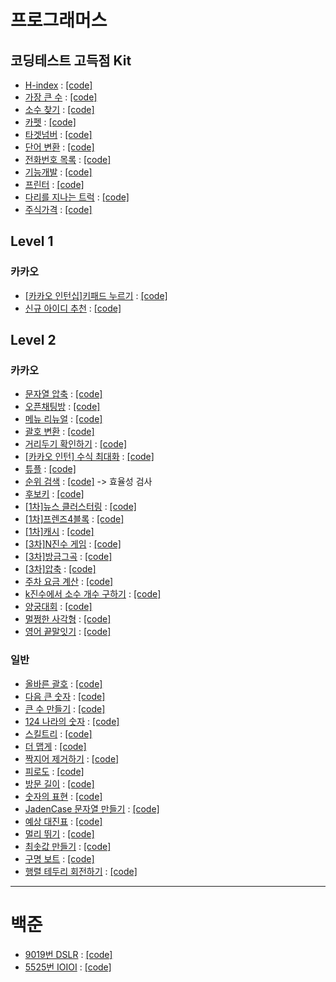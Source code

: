 # 프로그래머스
## 코딩테스트 고득점 Kit
- [H-index](https://programmers.co.kr/learn/courses/30/lessons/42747) : [[code]](https://github.com/SeHeon-Park/Study_Algorithm/blob/master/%ED%94%84%EB%A1%9C%EA%B7%B8%EB%9E%98%EB%A8%B8%EC%8A%A4/H-Index/Main.py)
- [가장 큰 수](https://programmers.co.kr/learn/courses/30/lessons/42746) : [[code]](https://github.com/SeHeon-Park/Study_Algorithm/blob/master/%ED%94%84%EB%A1%9C%EA%B7%B8%EB%9E%98%EB%A8%B8%EC%8A%A4/%EA%B0%80%EC%9E%A5%20%ED%81%B0%20%EC%88%98/Main.py)
- [소수 찾기](https://programmers.co.kr/learn/courses/30/lessons/42839) : [[code]](https://github.com/SeHeon-Park/Study_Algorithm/blob/master/%ED%94%84%EB%A1%9C%EA%B7%B8%EB%9E%98%EB%A8%B8%EC%8A%A4/%EC%86%8C%EC%88%98%20%EC%B0%BE%EA%B8%B0/Main.py)
- [카펫](https://programmers.co.kr/learn/courses/30/lessons/42842) : [[code]](https://github.com/SeHeon-Park/Study_Algorithm/blob/master/%ED%94%84%EB%A1%9C%EA%B7%B8%EB%9E%98%EB%A8%B8%EC%8A%A4/%EC%B9%B4%ED%8E%AB/Main.py)
- [타겟넘버](https://programmers.co.kr/learn/courses/30/lessons/43165) : [[code]](https://github.com/SeHeon-Park/Study_Algorithm/blob/master/%ED%94%84%EB%A1%9C%EA%B7%B8%EB%9E%98%EB%A8%B8%EC%8A%A4/%ED%83%80%EA%B2%9F%20%EB%84%98%EB%B2%84/Main.py)
- [단어 변환](https://programmers.co.kr/learn/courses/30/lessons/43163) : [[code]](https://github.com/SeHeon-Park/Study_Algorithm/blob/master/%ED%94%84%EB%A1%9C%EA%B7%B8%EB%9E%98%EB%A8%B8%EC%8A%A4/%EB%8B%A8%EC%96%B4%EB%B3%80%ED%99%98/Main.py)
- [전화번호 목록](https://programmers.co.kr/learn/courses/30/lessons/42577) : [[code]](https://github.com/SeHeon-Park/Study_Algorithm/blob/master/%ED%94%84%EB%A1%9C%EA%B7%B8%EB%9E%98%EB%A8%B8%EC%8A%A4/%EC%A0%84%ED%99%94%EB%B2%88%ED%98%B8%20%EB%AA%A9%EB%A1%9D/Main.py)
- [기능개발](https://programmers.co.kr/learn/courses/30/lessons/42586) : [[code]](https://github.com/SeHeon-Park/Study_Algorithm/blob/master/%ED%94%84%EB%A1%9C%EA%B7%B8%EB%9E%98%EB%A8%B8%EC%8A%A4/%EA%B8%B0%EB%8A%A5%EA%B0%9C%EB%B0%9C/Main.py)
- [프린터](https://programmers.co.kr/learn/courses/30/lessons/42587) : [[code]](https://github.com/SeHeon-Park/Study_Algorithm/blob/master/%ED%94%84%EB%A1%9C%EA%B7%B8%EB%9E%98%EB%A8%B8%EC%8A%A4/%ED%94%84%EB%A6%B0%ED%84%B0/Main.py)
- [다리를 지나는 트럭](https://programmers.co.kr/learn/courses/30/lessons/42583) : [[code]](https://github.com/SeHeon-Park/Study_Algorithm/blob/master/%ED%94%84%EB%A1%9C%EA%B7%B8%EB%9E%98%EB%A8%B8%EC%8A%A4/%EB%8B%A4%EB%A6%AC%EB%A5%BC%20%EC%A7%80%EB%82%98%EB%8A%94%20%ED%8A%B8%EB%9F%AD/Main.py)
- [주식가격](https://programmers.co.kr/learn/courses/30/lessons/42584) : [[code]](https://github.com/SeHeon-Park/Study_Algorithm/blob/master/%ED%94%84%EB%A1%9C%EA%B7%B8%EB%9E%98%EB%A8%B8%EC%8A%A4/%EC%A3%BC%EC%8B%9D%20%EA%B0%80%EA%B2%A9/Main.py)

## Level 1
### 카카오
- [[카카오 인턴십]키패드 누르기](https://programmers.co.kr/learn/courses/30/lessons/67256) : [[code]](https://github.com/SeHeon-Park/Study_Algorithm/blob/master/%ED%94%84%EB%A1%9C%EA%B7%B8%EB%9E%98%EB%A8%B8%EC%8A%A4/%ED%82%A4%ED%8C%A8%EB%93%9C%20%EB%88%84%EB%A5%B4%EA%B8%B0/Main.py)
- [신규 아이디 추천](https://programmers.co.kr/learn/courses/30/lessons/72410) : [[code]](https://github.com/SeHeon-Park/Study_Algorithm/blob/master/%ED%94%84%EB%A1%9C%EA%B7%B8%EB%9E%98%EB%A8%B8%EC%8A%A4/%EC%8B%A0%EA%B7%9C%20%EC%95%84%EC%9D%B4%EB%94%94%20%EC%B6%94%EC%B2%9C/Main.py)

## Level 2
### 카카오
- [문자열 압축](https://programmers.co.kr/learn/courses/30/lessons/60057) : [[code]](https://github.com/SeHeon-Park/Study_Algorithm/blob/master/%ED%94%84%EB%A1%9C%EA%B7%B8%EB%9E%98%EB%A8%B8%EC%8A%A4/%EB%AC%B8%EC%9E%90%EC%97%B4%20%EC%95%95%EC%B6%95/Main.py)
- [오픈채팅방](https://programmers.co.kr/learn/courses/30/lessons/42888) : [[code]](https://github.com/SeHeon-Park/Study_Algorithm/blob/master/%ED%94%84%EB%A1%9C%EA%B7%B8%EB%9E%98%EB%A8%B8%EC%8A%A4/%EC%98%A4%ED%94%88%EC%B1%84%ED%8C%85%EB%B0%A9/Main.py)
- [메뉴 리뉴얼](https://programmers.co.kr/learn/courses/30/lessons/72411) : [[code]](https://github.com/SeHeon-Park/Study_Algorithm/blob/master/%ED%94%84%EB%A1%9C%EA%B7%B8%EB%9E%98%EB%A8%B8%EC%8A%A4/%EB%A9%94%EB%89%B4%20%EB%A6%AC%EB%89%B4%EC%96%BC/Main.py)
- [괄호 변환](https://programmers.co.kr/learn/courses/30/lessons/60058) : [[code]](https://github.com/SeHeon-Park/Study_Algorithm/blob/master/%ED%94%84%EB%A1%9C%EA%B7%B8%EB%9E%98%EB%A8%B8%EC%8A%A4/%EA%B4%84%ED%98%B8%20%EB%B3%80%ED%99%98/Main.py)
- [거리두기 확인하기](https://programmers.co.kr/learn/courses/30/lessons/81302) : [[code]](https://github.com/SeHeon-Park/Study_Algorithm/blob/master/%ED%94%84%EB%A1%9C%EA%B7%B8%EB%9E%98%EB%A8%B8%EC%8A%A4/%EA%B1%B0%EB%A6%AC%EB%91%90%EA%B8%B0%20%ED%99%95%EC%9D%B8%ED%95%98%EA%B8%B0/Main.py)
- [[카카오 인턴] 수식 최대화](https://programmers.co.kr/learn/courses/30/lessons/67257?language=python3) : [[code]](https://github.com/SeHeon-Park/Study_Algorithm/blob/master/%ED%94%84%EB%A1%9C%EA%B7%B8%EB%9E%98%EB%A8%B8%EC%8A%A4/%5B%EC%B9%B4%EC%B9%B4%EC%98%A4%20%EC%9D%B8%ED%84%B4%5D%20%EC%88%98%EC%8B%9D%20%EC%B5%9C%EB%8C%80%ED%99%94/Main.py)
- [튜플](https://programmers.co.kr/learn/courses/30/lessons/64065) : [[code]](https://github.com/SeHeon-Park/Study_Algorithm/blob/master/%ED%94%84%EB%A1%9C%EA%B7%B8%EB%9E%98%EB%A8%B8%EC%8A%A4/%ED%8A%9C%ED%94%8C/Main.py)
- [순위 검색](https://programmers.co.kr/learn/courses/30/lessons/72412) : [[code]](https://github.com/SeHeon-Park/Study_Algorithm/blob/master/%ED%94%84%EB%A1%9C%EA%B7%B8%EB%9E%98%EB%A8%B8%EC%8A%A4/%EC%88%9C%EC%9C%84%20%EA%B2%80%EC%83%89/Main.py) -> 효율성 검사
- [후보키](https://programmers.co.kr/learn/courses/30/lessons/42890) : [[code]](https://github.com/SeHeon-Park/Study_Algorithm/blob/master/%ED%94%84%EB%A1%9C%EA%B7%B8%EB%9E%98%EB%A8%B8%EC%8A%A4/%ED%9B%84%EB%B3%B4%ED%82%A4/Main.py)
- [[1차]뉴스 클러스터링](https://programmers.co.kr/learn/courses/30/lessons/17677) : [[code]](https://github.com/SeHeon-Park/Study_Algorithm/blob/master/%ED%94%84%EB%A1%9C%EA%B7%B8%EB%9E%98%EB%A8%B8%EC%8A%A4/%5B1%EC%B0%A8%5D%20%EB%89%B4%EC%8A%A4%20%ED%81%B4%EB%9F%AC%EC%8A%A4%ED%84%B0%EB%A7%81/Main.py)
- [[1차]프렌즈4블록](https://programmers.co.kr/learn/courses/30/lessons/17679) : [[code]](https://github.com/SeHeon-Park/Study_Algorithm/blob/master/%ED%94%84%EB%A1%9C%EA%B7%B8%EB%9E%98%EB%A8%B8%EC%8A%A4/%5B1%EC%B0%A8%5D%20%ED%94%84%EB%A0%8C%EC%A6%884%EB%B8%94%EB%A1%9D/Main.py)
- [[1차]캐시](https://programmers.co.kr/learn/courses/30/lessons/17680) : [[code]](https://github.com/SeHeon-Park/Study_Algorithm/blob/master/%ED%94%84%EB%A1%9C%EA%B7%B8%EB%9E%98%EB%A8%B8%EC%8A%A4/%5B1%EC%B0%A8%5D%20%EC%BA%90%EC%8B%9C/Main.py)
- [[3차]N진수 게임](https://programmers.co.kr/learn/courses/30/lessons/17687) : [[code]](https://github.com/SeHeon-Park/Study_Algorithm/blob/master/%ED%94%84%EB%A1%9C%EA%B7%B8%EB%9E%98%EB%A8%B8%EC%8A%A4/%5B3%EC%B0%A8%5D%20n%EC%A7%84%EC%88%98%20%EA%B2%8C%EC%9E%84/Main.py)
- [[3차]방금그곡](https://programmers.co.kr/learn/challenges) : [[code]](https://github.com/SeHeon-Park/Study_Algorithm/blob/master/%ED%94%84%EB%A1%9C%EA%B7%B8%EB%9E%98%EB%A8%B8%EC%8A%A4/%5B3%EC%B0%A8%5D%20%EB%B0%A9%EA%B8%88%EA%B7%B8%EA%B3%A1/Main.py)
- [[3차]압축](https://programmers.co.kr/learn/courses/30/lessons/17684) : [[code]](https://github.com/SeHeon-Park/Study_Algorithm/blob/master/%ED%94%84%EB%A1%9C%EA%B7%B8%EB%9E%98%EB%A8%B8%EC%8A%A4/%5B3%EC%B0%A8%5D%20%EC%95%95%EC%B6%95/Main.py)
- [주차 요금 계산](https://programmers.co.kr/learn/courses/30/lessons/92341) : [[code]](https://github.com/SeHeon-Park/Study_Algorithm/blob/master/%ED%94%84%EB%A1%9C%EA%B7%B8%EB%9E%98%EB%A8%B8%EC%8A%A4/%EC%A3%BC%EC%B0%A8%20%EC%9A%94%EA%B8%88%20%EA%B3%84%EC%82%B0/Main.py)
- [k진수에서 소수 개수 구하기](https://programmers.co.kr/learn/courses/30/lessons/92335) : [[code]](https://github.com/SeHeon-Park/Study_Algorithm/blob/master/%ED%94%84%EB%A1%9C%EA%B7%B8%EB%9E%98%EB%A8%B8%EC%8A%A4/k%EC%A7%84%EC%88%98%EC%97%90%EC%84%9C%20%EC%86%8C%EC%88%98%20%EA%B0%9C%EC%88%98%20%EA%B5%AC%ED%95%98%EA%B8%B0/Main.py)
- [양궁대회](https://programmers.co.kr/learn/courses/30/lessons/92342) : [[code]](https://github.com/SeHeon-Park/Study_Algorithm/blob/master/%ED%94%84%EB%A1%9C%EA%B7%B8%EB%9E%98%EB%A8%B8%EC%8A%A4/%EC%96%91%EA%B6%81%EB%8C%80%ED%9A%8C/Main.py)
- [멀쩡한 사각형](https://programmers.co.kr/learn/courses/30/lessons/62048) : [[code]](https://github.com/SeHeon-Park/Study_Algorithm/blob/master/%ED%94%84%EB%A1%9C%EA%B7%B8%EB%9E%98%EB%A8%B8%EC%8A%A4/%EB%A9%80%EC%A9%A1%ED%95%9C%20%EC%82%AC%EA%B0%81%ED%98%95/Main.py)
- [영어 끝말잇기](https://programmers.co.kr/learn/courses/30/lessons/12981) : [[code]](https://github.com/SeHeon-Park/Study_Algorithm/blob/master/%ED%94%84%EB%A1%9C%EA%B7%B8%EB%9E%98%EB%A8%B8%EC%8A%A4/%EC%98%81%EC%96%B4%20%EB%81%9D%EB%A7%90%EC%9E%87%EA%B8%B0/Main.py)
### 일반
- [올바른 괄호](https://programmers.co.kr/learn/courses/30/lessons/12909) : [[code]](https://github.com/SeHeon-Park/Study_Algorithm/blob/master/%ED%94%84%EB%A1%9C%EA%B7%B8%EB%9E%98%EB%A8%B8%EC%8A%A4/%EC%98%AC%EB%B0%94%EB%A5%B8%20%EA%B4%84%ED%98%B8/Main.py)
- [다음 큰 숫자](https://programmers.co.kr/learn/courses/30/lessons/12911) : [[code]](https://github.com/SeHeon-Park/Study_Algorithm/blob/master/%ED%94%84%EB%A1%9C%EA%B7%B8%EB%9E%98%EB%A8%B8%EC%8A%A4/%EB%8B%A4%EC%9D%8C%20%ED%81%B0%20%EC%88%AB%EC%9E%90/Main.py)
- [큰 수 만들기](https://programmers.co.kr/learn/courses/30/lessons/42883) : [[code]](https://github.com/SeHeon-Park/Study_Algorithm/blob/master/%ED%94%84%EB%A1%9C%EA%B7%B8%EB%9E%98%EB%A8%B8%EC%8A%A4/%ED%81%B0%20%EC%88%98%20%EB%A7%8C%EB%93%A4%EA%B8%B0/Main.py)
- [124 나라의 숫자](https://programmers.co.kr/learn/courses/30/lessons/12899) : [[code]](https://github.com/SeHeon-Park/Study_Algorithm/blob/master/%ED%94%84%EB%A1%9C%EA%B7%B8%EB%9E%98%EB%A8%B8%EC%8A%A4/124%20%EB%82%98%EB%9D%BC%EC%9D%98%20%EC%88%AB%EC%9E%90/Main.py)
- [스킬트리](https://programmers.co.kr/learn/courses/30/lessons/49993) : [[code]](https://github.com/SeHeon-Park/Study_Algorithm/blob/master/%ED%94%84%EB%A1%9C%EA%B7%B8%EB%9E%98%EB%A8%B8%EC%8A%A4/%EC%8A%A4%ED%82%AC%ED%8A%B8%EB%A6%AC/Main.py)
- [더 맵게](https://programmers.co.kr/learn/courses/30/lessons/42626) : [[code]](https://github.com/SeHeon-Park/Study_Algorithm/blob/master/%ED%94%84%EB%A1%9C%EA%B7%B8%EB%9E%98%EB%A8%B8%EC%8A%A4/%EB%8D%94%20%EB%A7%B5%EA%B2%8C/Main.py)
- [짝지어 제거하기](https://programmers.co.kr/learn/courses/30/lessons/12973) : [[code]](https://github.com/SeHeon-Park/Study_Algorithm/blob/master/%ED%94%84%EB%A1%9C%EA%B7%B8%EB%9E%98%EB%A8%B8%EC%8A%A4/%EC%A7%9D%EC%A7%80%EC%96%B4%20%EC%A0%9C%EA%B1%B0%ED%95%98%EA%B8%B0/Main.py)
- [피로도](https://programmers.co.kr/learn/courses/30/lessons/87946#) : [[code]](https://github.com/SeHeon-Park/Study_Algorithm/blob/master/%ED%94%84%EB%A1%9C%EA%B7%B8%EB%9E%98%EB%A8%B8%EC%8A%A4/%ED%94%BC%EB%A1%9C%EB%8F%84/Main.py)
- [방문 길이](https://programmers.co.kr/learn/courses/30/lessons/49994) : [[code]](https://github.com/SeHeon-Park/Study_Algorithm/blob/master/%ED%94%84%EB%A1%9C%EA%B7%B8%EB%9E%98%EB%A8%B8%EC%8A%A4/%EB%B0%A9%EB%AC%B8%20%EA%B8%B8%EC%9D%B4/Main.py)
- [숫자의 표현](https://programmers.co.kr/learn/courses/30/lessons/12924) : [[code]](https://github.com/SeHeon-Park/Study_Algorithm/blob/master/%ED%94%84%EB%A1%9C%EA%B7%B8%EB%9E%98%EB%A8%B8%EC%8A%A4/%EC%88%AB%EC%9E%90%EC%9D%98%20%ED%91%9C%ED%98%84/Main.py)
- [JadenCase 문자열 만들기](https://programmers.co.kr/learn/courses/30/lessons/12951) : [[code]](https://github.com/SeHeon-Park/Study_Algorithm/blob/master/%ED%94%84%EB%A1%9C%EA%B7%B8%EB%9E%98%EB%A8%B8%EC%8A%A4/JadenCase%20%EB%AC%B8%EC%9E%90%EC%97%B4%20%EB%A7%8C%EB%93%A4%EA%B8%B0/Main.py)
- [예상 대진표](https://programmers.co.kr/learn/courses/30/lessons/12985) : [[code]](https://github.com/SeHeon-Park/Study_Algorithm/blob/master/%ED%94%84%EB%A1%9C%EA%B7%B8%EB%9E%98%EB%A8%B8%EC%8A%A4/%EC%98%88%EC%83%81%20%EB%8C%80%EC%A7%84%ED%91%9C/Main.py)
- [멀리 뛰기](https://school.programmers.co.kr/learn/courses/30/lessons/12914) : [[code]](https://github.com/SeHeon-Park/Study_Algorithm/blob/master/%ED%94%84%EB%A1%9C%EA%B7%B8%EB%9E%98%EB%A8%B8%EC%8A%A4/%EB%A9%80%EB%A6%AC%20%EB%9B%B0%EA%B8%B0/Main.py)
- [최솟값 만들기](https://school.programmers.co.kr/learn/courses/30/lessons/12941) : [[code]](https://github.com/SeHeon-Park/Study_Algorithm/blob/master/%ED%94%84%EB%A1%9C%EA%B7%B8%EB%9E%98%EB%A8%B8%EC%8A%A4/%EC%B5%9C%EC%86%9F%EA%B0%92%20%EB%A7%8C%EB%93%A4%EA%B8%B0/Main.py)
- [구명 보트](https://school.programmers.co.kr/learn/courses/30/lessons/42885) : [[code]](https://github.com/SeHeon-Park/Study_Algorithm/blob/master/%ED%94%84%EB%A1%9C%EA%B7%B8%EB%9E%98%EB%A8%B8%EC%8A%A4/%EA%B5%AC%EB%AA%85%EB%B3%B4%ED%8A%B8/Main.py)
- [행렬 테두리 회전하기](https://school.programmers.co.kr/learn/courses/30/lessons/77485) : [[code]](https://github.com/SeHeon-Park/Study_Algorithm/blob/master/%ED%94%84%EB%A1%9C%EA%B7%B8%EB%9E%98%EB%A8%B8%EC%8A%A4/%ED%96%89%EB%A0%AC%20%ED%85%8C%EB%91%90%EB%A6%AC%20%ED%9A%8C%EC%A0%84%ED%95%98%EA%B8%B0/Main.py)
---
# 백준
- [9019번 DSLR](https://www.acmicpc.net/problem/9019) : [[code]](https://github.com/SeHeon-Park/Study_Algorithm/blob/master/%EB%B0%B1%EC%A4%80/9019%EB%B2%88%20DSLR/Main.py)
- [5525번 IOIOI](https://www.acmicpc.net/submit/5525) : [[code]](https://github.com/SeHeon-Park/Study_Algorithm/blob/master/%EB%B0%B1%EC%A4%80/5525%EB%B2%88%20IOIOI/Main.py)
